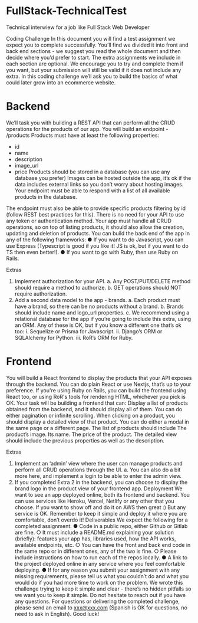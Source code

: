 # FullStack-TechnicalTest

Technical interwiew for a job like Full Stack Web Developer

Coding Challenge
In this document you will find a test assignment we expect you to complete successfully.
You’ll find we divided it into front and back end sections - we suggest you read the whole
document and then decide where you’d prefer to start.
The extra assignments we include in each section are optional. We encourage you to
try and complete them if you want, but your submission will still be valid if it does not
include any extra.
In this coding challenge we’ll ask you to build the basics of what could later grow into an
ecommerce website.

# Backend

We’ll task you with building a REST API that can perform all the CRUD operations for the
products of our app.
You will build an endpoint - /products
Products must have at least the following properties:

- id
- name
- description
- image_url
- price
  Products should be stored in a database (you can use any database you prefer)
  Images can be hosted outside the app, it’s ok if the data includes external links so
  you don’t worry about hosting images.
  Your endpoint must be able to respond with a list of all available products in the
  database.

The endpoint must also be able to provide specific products filtering by id (follow
REST best practices for this).
There is no need for your API to use any token or authentication method.
Your app must handle all CRUD operations, so on top of listing products, it should
also allow the creation, updating and deletion of products.
You can build the back end of the app in any of the following frameworks:
● If you want to do Javascript, you can use Express (Typescript is good if you like it!
JS is ok, but if you want to do TS then even better!).
● If you want to go with Ruby, then use Ruby on Rails.

Extras

1. Implement authorization for your API.
   a. Any POST/PUT/DELETE method should require a method to authorize.
   b. GET operations should NOT require authorization.
2. Add a second data model to the app - brands.
   a. Each product must have a brand, so there can be no products without a
   brand.
   b. Brands should include name and logo_url properties.
   c. We recommend using a relational database for the app if you’re going to
   include this extra, using an ORM. Any of these is OK, but if you know a
   different one that’s ok too:
   i. Sequelize or Prisma for Javascript.
   ii. Django’s ORM or SQLAlchemy for Python.
   iii. RoR’s ORM for Ruby.

# Frontend

You will build a React frontend to display the products that your API exposes through the
backend. You can do plain React or use Nextjs, that’s up to your preference.
If you're using Ruby on Rails, you can build the frontend using React too, or using RoR's
tools for rendering HTML, whichever you pick is OK.
Your task will be building a frontend that can:
Display a list of products obtained from the backend, and it should display all of
them. You can do either pagination or infinite scrolling.
When clicking on a product, you should display a detailed view of that product.
You can do either a modal in the same page or a different page.
The list of products should include
The product’s image.
Its name.
The price of the product.
The detailed view should include the previous properties as well as the
description.

Extras

1. Implement an ‘admin’ view where the user can manage products and perform all
   CRUD operations through the UI.
   a. You can also do a bit more here, and implement a login to be able to enter
   the admin view.
2. If you completed Extra 2 in the backend, you can choose to display the brand logo
   in the product view of your frontend app.
   Deployment
   We want to see an app deployed online, both its frontend and backend. You can use
   services like Heroku, Vercel, Netlify or any other that you choose. If you want to show off
   and do it on AWS then great :) But any service is OK.
   Remember to keep it simple and deploy it where you are comfortable, don’t overdo it!
   Deliverables
   We expect the following for a completed assignment:
   ● Code in a public repo, either Github or Gitlab are fine.
   ○ It must include a README.md explaining your solution (briefly): features
   your app has, libraries used, how the API works, available endpoints, etc.
   ○ You can have the front and back end code in the same repo or in different
   ones, any of the two is fine.
   ○ Please include instructions on how to run each of the repos locally.
   ● A link to the project deployed online in any service where you feel comfortable
   deploying.
   ● If for any reason you submit your assignment with any missing requirements,
   please tell us what you couldn’t do and what you would do if you had more time to
   work on the problem.
   We wrote this challenge trying to keep it simple and clear - there’s no hidden pitfalls so
   we want you to keep it simple. Do not hesitate to reach out if you have any questions.
   For questions or delivering the completed challenge, please send an email to
   xxx@xxx.com (Spanish is OK for questions, no need to ask in
   English).
   Good luck!
